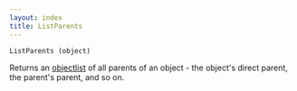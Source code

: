 ```yaml
---
layout: index
title: ListParents
---
```


    ListParents (object)

Returns an [objectlist](../../types/objectlist.html) of all parents of an object - the object's direct parent, the parent's parent, and so on.
